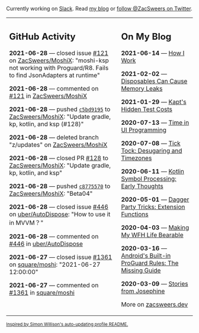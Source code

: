 Currently working on [Slack](https://slack.com/). Read [my blog](https://zacsweers.dev/) or [follow @ZacSweers on Twitter](https://twitter.com/ZacSweers).

<table><tr><td valign="top" width="60%">

## GitHub Activity
<!-- githubActivity starts -->
**2021-06-28** — closed issue [#121](https://api.github.com/repos/ZacSweers/MoshiX/issues/121) on [ZacSweers/MoshiX](https://api.github.com/repos/ZacSweers/MoshiX): "moshi-ksp not working with Proguard/R8. Fails to find JsonAdapters at runtime"

**2021-06-28** — commented on [#121](https://github.com/ZacSweers/MoshiX/issues/121#issuecomment-870037360) in [ZacSweers/MoshiX](https://api.github.com/repos/ZacSweers/MoshiX)

**2021-06-28** — pushed [`c5bd9195`](https://github.com/ZacSweers/MoshiX/commit/c5bd91959d650313100b347ec2f22a6accd06076) to [ZacSweers/MoshiX](https://api.github.com/repos/ZacSweers/MoshiX): "Update gradle, kp, kotlin, and ksp (#128)"

**2021-06-28** — deleted branch "z/updates" on [ZacSweers/MoshiX](https://api.github.com/repos/ZacSweers/MoshiX)

**2021-06-28** — closed PR [#128](https://api.github.com/repos/ZacSweers/MoshiX/pulls/128) to [ZacSweers/MoshiX](https://api.github.com/repos/ZacSweers/MoshiX): "Update gradle, kp, kotlin, and ksp"

**2021-06-28** — pushed [`c8775570`](https://github.com/ZacSweers/MoshiX/commit/c8775570064a5c72dd613414cc08cdf20345d343) to [ZacSweers/MoshiX](https://api.github.com/repos/ZacSweers/MoshiX): "Beta04"

**2021-06-28** — closed issue [#446](https://api.github.com/repos/uber/AutoDispose/issues/446) on [uber/AutoDispose](https://api.github.com/repos/uber/AutoDispose): "How to use it in MVVM？"

**2021-06-28** — commented on [#446](https://github.com/uber/AutoDispose/issues/446#issuecomment-869717654) in [uber/AutoDispose](https://api.github.com/repos/uber/AutoDispose)

**2021-06-27** — closed issue [#1361](https://api.github.com/repos/square/moshi/issues/1361) on [square/moshi](https://api.github.com/repos/square/moshi): "2021-06-27 12:00:00"

**2021-06-27** — commented on [#1361](https://github.com/square/moshi/issues/1361#issuecomment-869174649) in [square/moshi](https://api.github.com/repos/square/moshi)
<!-- githubActivity ends -->
</td><td valign="top" width="40%">

## On My Blog
<!-- blog starts -->
**2021-06-14** — [How I Work](https://www.zacsweers.dev/how-i-work/)

**2021-02-02** — [Disposables Can Cause Memory Leaks](https://www.zacsweers.dev/disposables-can-cause-memory-leaks/)

**2021-01-29** — [Kapt's Hidden Test Costs](https://www.zacsweers.dev/kapts-hidden-test-costs/)

**2020-07-13** — [Time in UI Programming](https://www.zacsweers.dev/time-in-ui/)

**2020-07-08** — [Tick Tock: Desugaring and Timezones](https://www.zacsweers.dev/ticktock-desugaring-timezones/)

**2020-06-11** — [Kotlin Symbol Processing: Early Thoughts](https://www.zacsweers.dev/kotlin-symbol-processor-early-thoughts/)

**2020-05-01** — [Dagger Party Tricks: Extension Functions](https://www.zacsweers.dev/dagger-party-tricks-extension-functions/)

**2020-04-03** — [Making My WFH Life Bearable](https://www.zacsweers.dev/making-wfh-life-bearable/)

**2020-03-16** — [Android's Built-in ProGuard Rules: The Missing Guide](https://www.zacsweers.dev/android-proguard-rules/)

**2020-03-09** — [Stories from Josephine](https://www.zacsweers.dev/stories-from-josephine/)
<!-- blog ends -->
More on [zacsweers.dev](https://zacsweers.dev/)
</td></tr></table>

<sub><a href="https://simonwillison.net/2020/Jul/10/self-updating-profile-readme/">Inspired by Simon Willison's auto-updating profile README.</a></sub>